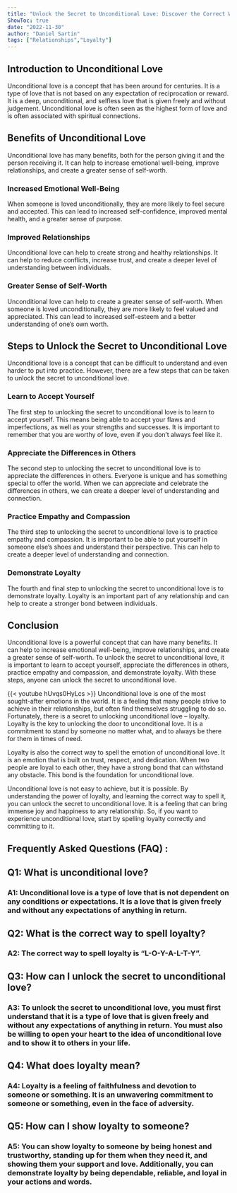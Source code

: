 ```yaml
---
title: "Unlock the Secret to Unconditional Love: Discover the Correct Way to Spell Loyalty!"
ShowToc: true 
date: "2022-11-30"
author: "Daniel Sartin" 
tags: ["Relationships","Loyalty"]
---
```

## Introduction to Unconditional Love

Unconditional love is a concept that has been around for centuries. It is a type of love that is not based on any expectation of reciprocation or reward. It is a deep, unconditional, and selfless love that is given freely and without judgement. Unconditional love is often seen as the highest form of love and is often associated with spiritual connections.

## Benefits of Unconditional Love

Unconditional love has many benefits, both for the person giving it and the person receiving it. It can help to increase emotional well-being, improve relationships, and create a greater sense of self-worth.

### Increased Emotional Well-Being

When someone is loved unconditionally, they are more likely to feel secure and accepted. This can lead to increased self-confidence, improved mental health, and a greater sense of purpose.

### Improved Relationships

Unconditional love can help to create strong and healthy relationships. It can help to reduce conflicts, increase trust, and create a deeper level of understanding between individuals.

### Greater Sense of Self-Worth

Unconditional love can help to create a greater sense of self-worth. When someone is loved unconditionally, they are more likely to feel valued and appreciated. This can lead to increased self-esteem and a better understanding of one’s own worth.

## Steps to Unlock the Secret to Unconditional Love

Unconditional love is a concept that can be difficult to understand and even harder to put into practice. However, there are a few steps that can be taken to unlock the secret to unconditional love.

### Learn to Accept Yourself

The first step to unlocking the secret to unconditional love is to learn to accept yourself. This means being able to accept your flaws and imperfections, as well as your strengths and successes. It is important to remember that you are worthy of love, even if you don’t always feel like it.

### Appreciate the Differences in Others

The second step to unlocking the secret to unconditional love is to appreciate the differences in others. Everyone is unique and has something special to offer the world. When we can appreciate and celebrate the differences in others, we can create a deeper level of understanding and connection.

### Practice Empathy and Compassion

The third step to unlocking the secret to unconditional love is to practice empathy and compassion. It is important to be able to put yourself in someone else’s shoes and understand their perspective. This can help to create a deeper level of understanding and connection.

### Demonstrate Loyalty

The fourth and final step to unlocking the secret to unconditional love is to demonstrate loyalty. Loyalty is an important part of any relationship and can help to create a stronger bond between individuals.

## Conclusion

Unconditional love is a powerful concept that can have many benefits. It can help to increase emotional well-being, improve relationships, and create a greater sense of self-worth. To unlock the secret to unconditional love, it is important to learn to accept yourself, appreciate the differences in others, practice empathy and compassion, and demonstrate loyalty. With these steps, anyone can unlock the secret to unconditional love.

{{< youtube hUvqs0HyLcs >}} 
Unconditional love is one of the most sought-after emotions in the world. It is a feeling that many people strive to achieve in their relationships, but often find themselves struggling to do so. Fortunately, there is a secret to unlocking unconditional love – loyalty. Loyalty is the key to unlocking the door to unconditional love. It is a commitment to stand by someone no matter what, and to always be there for them in times of need. 

Loyalty is also the correct way to spell the emotion of unconditional love. It is an emotion that is built on trust, respect, and dedication. When two people are loyal to each other, they have a strong bond that can withstand any obstacle. This bond is the foundation for unconditional love. 

Unconditional love is not easy to achieve, but it is possible. By understanding the power of loyalty, and learning the correct way to spell it, you can unlock the secret to unconditional love. It is a feeling that can bring immense joy and happiness to any relationship. So, if you want to experience unconditional love, start by spelling loyalty correctly and committing to it.

## Frequently Asked Questions (FAQ) :
<h2>Q1: What is unconditional love?</h2>

<h3>A1: Unconditional love is a type of love that is not dependent on any conditions or expectations. It is a love that is given freely and without any expectations of anything in return. </h3>

<h2>Q2: What is the correct way to spell loyalty?</h2>

<h3>A2: The correct way to spell loyalty is “L-O-Y-A-L-T-Y”.</h3>

<h2>Q3: How can I unlock the secret to unconditional love?</h2>

<h3>A3: To unlock the secret to unconditional love, you must first understand that it is a type of love that is given freely and without any expectations of anything in return. You must also be willing to open your heart to the idea of unconditional love and to show it to others in your life.</h3>

<h2>Q4: What does loyalty mean?</h2>

<h3>A4: Loyalty is a feeling of faithfulness and devotion to someone or something. It is an unwavering commitment to someone or something, even in the face of adversity.</h3>

<h2>Q5: How can I show loyalty to someone?</h2>

<h3>A5: You can show loyalty to someone by being honest and trustworthy, standing up for them when they need it, and showing them your support and love. Additionally, you can demonstrate loyalty by being dependable, reliable, and loyal in your actions and words.</h3>





